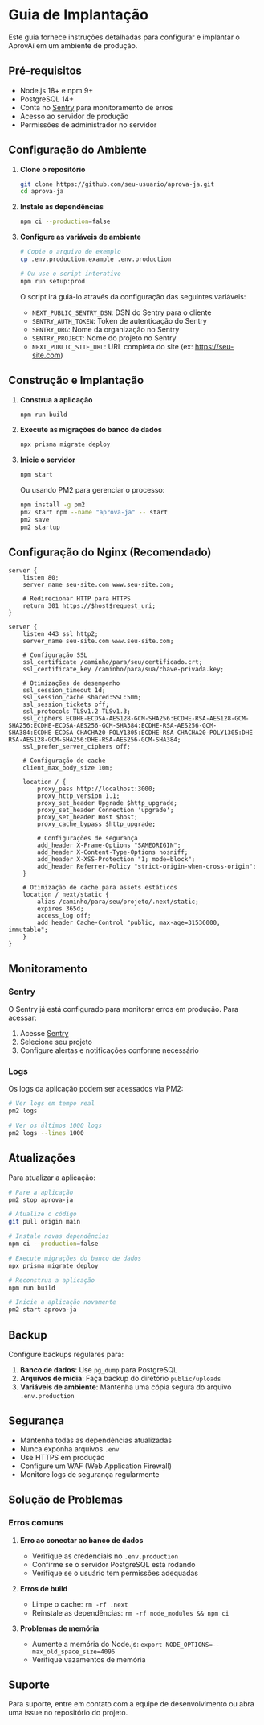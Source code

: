 # Guia de Implantação

Este guia fornece instruções detalhadas para configurar e implantar o AprovAí em um ambiente de produção.

## Pré-requisitos

- Node.js 18+ e npm 9+
- PostgreSQL 14+
- Conta no [Sentry](https://sentry.io) para monitoramento de erros
- Acesso ao servidor de produção
- Permissões de administrador no servidor

## Configuração do Ambiente

1. **Clone o repositório**
   ```bash
   git clone https://github.com/seu-usuario/aprova-ja.git
   cd aprova-ja
   ```

2. **Instale as dependências**
   ```bash
   npm ci --production=false
   ```

3. **Configure as variáveis de ambiente**
   ```bash
   # Copie o arquivo de exemplo
   cp .env.production.example .env.production
   
   # Ou use o script interativo
   npm run setup:prod
   ```
   
   O script irá guiá-lo através da configuração das seguintes variáveis:
   - `NEXT_PUBLIC_SENTRY_DSN`: DSN do Sentry para o cliente
   - `SENTRY_AUTH_TOKEN`: Token de autenticação do Sentry
   - `SENTRY_ORG`: Nome da organização no Sentry
   - `SENTRY_PROJECT`: Nome do projeto no Sentry
   - `NEXT_PUBLIC_SITE_URL`: URL completa do site (ex: https://seu-site.com)

## Construção e Implantação

1. **Construa a aplicação**
   ```bash
   npm run build
   ```

2. **Execute as migrações do banco de dados**
   ```bash
   npx prisma migrate deploy
   ```

3. **Inicie o servidor**
   ```bash
   npm start
   ```

   Ou usando PM2 para gerenciar o processo:
   ```bash
   npm install -g pm2
   pm2 start npm --name "aprova-ja" -- start
   pm2 save
   pm2 startup
   ```

## Configuração do Nginx (Recomendado)

```nginx
server {
    listen 80;
    server_name seu-site.com www.seu-site.com;

    # Redirecionar HTTP para HTTPS
    return 301 https://$host$request_uri;
}

server {
    listen 443 ssl http2;
    server_name seu-site.com www.seu-site.com;

    # Configuração SSL
    ssl_certificate /caminho/para/seu/certificado.crt;
    ssl_certificate_key /caminho/para/sua/chave-privada.key;
    
    # Otimizações de desempenho
    ssl_session_timeout 1d;
    ssl_session_cache shared:SSL:50m;
    ssl_session_tickets off;
    ssl_protocols TLSv1.2 TLSv1.3;
    ssl_ciphers ECDHE-ECDSA-AES128-GCM-SHA256:ECDHE-RSA-AES128-GCM-SHA256:ECDHE-ECDSA-AES256-GCM-SHA384:ECDHE-RSA-AES256-GCM-SHA384:ECDHE-ECDSA-CHACHA20-POLY1305:ECDHE-RSA-CHACHA20-POLY1305:DHE-RSA-AES128-GCM-SHA256:DHE-RSA-AES256-GCM-SHA384;
    ssl_prefer_server_ciphers off;

    # Configuração de cache
    client_max_body_size 10m;

    location / {
        proxy_pass http://localhost:3000;
        proxy_http_version 1.1;
        proxy_set_header Upgrade $http_upgrade;
        proxy_set_header Connection 'upgrade';
        proxy_set_header Host $host;
        proxy_cache_bypass $http_upgrade;
        
        # Configurações de segurança
        add_header X-Frame-Options "SAMEORIGIN";
        add_header X-Content-Type-Options nosniff;
        add_header X-XSS-Protection "1; mode=block";
        add_header Referrer-Policy "strict-origin-when-cross-origin";
    }

    # Otimização de cache para assets estáticos
    location /_next/static {
        alias /caminho/para/seu/projeto/.next/static;
        expires 365d;
        access_log off;
        add_header Cache-Control "public, max-age=31536000, immutable";
    }
}
```

## Monitoramento

### Sentry
O Sentry já está configurado para monitorar erros em produção. Para acessar:

1. Acesse [Sentry](https://sentry.io)
2. Selecione seu projeto
3. Configure alertas e notificações conforme necessário

### Logs
Os logs da aplicação podem ser acessados via PM2:
```bash
# Ver logs em tempo real
pm2 logs

# Ver os últimos 1000 logs
pm2 logs --lines 1000
```

## Atualizações

Para atualizar a aplicação:

```bash
# Pare a aplicação
pm2 stop aprova-ja

# Atualize o código
git pull origin main

# Instale novas dependências
npm ci --production=false

# Execute migrações do banco de dados
npx prisma migrate deploy

# Reconstrua a aplicação
npm run build

# Inicie a aplicação novamente
pm2 start aprova-ja
```

## Backup

Configure backups regulares para:

1. **Banco de dados**: Use `pg_dump` para PostgreSQL
2. **Arquivos de mídia**: Faça backup do diretório `public/uploads`
3. **Variáveis de ambiente**: Mantenha uma cópia segura do arquivo `.env.production`

## Segurança

- Mantenha todas as dependências atualizadas
- Nunca exponha arquivos `.env`
- Use HTTPS em produção
- Configure um WAF (Web Application Firewall)
- Monitore logs de segurança regularmente

## Solução de Problemas

### Erros comuns

1. **Erro ao conectar ao banco de dados**
   - Verifique as credenciais no `.env.production`
   - Confirme se o servidor PostgreSQL está rodando
   - Verifique se o usuário tem permissões adequadas

2. **Erros de build**
   - Limpe o cache: `rm -rf .next`
   - Reinstale as dependências: `rm -rf node_modules && npm ci`

3. **Problemas de memória**
   - Aumente a memória do Node.js: `export NODE_OPTIONS=--max_old_space_size=4096`
   - Verifique vazamentos de memória

## Suporte

Para suporte, entre em contato com a equipe de desenvolvimento ou abra uma issue no repositório do projeto.
